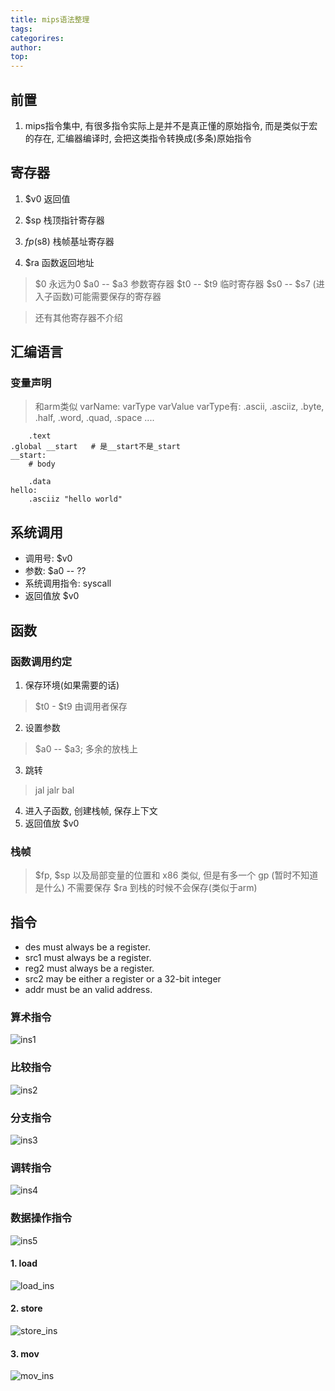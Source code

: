 ```yaml
---
title: mips语法整理
tags: 
categorires: 
author: 
top: 
---
```


## 前置
1. mips指令集中, 有很多指令实际上是并不是真正懂的原始指令, 而是类似于宏的存在, 汇编器编译时, 会把这类指令转换成(多条)原始指令

## 寄存器
1. $v0 返回值
2. $sp 栈顶指针寄存器
3. $fp ($s8) 栈帧基址寄存器

4. $ra 函数返回地址

> $0 永远为0
> $a0 -- $a3 参数寄存器
> $t0 -- $t9   临时寄存器
> $s0 -- $s7 (进入子函数)可能需要保存的寄存器

> 还有其他寄存器不介绍

## 汇编语言

### 变量声明
> 和arm类似
> varName: varType varValue
> varType有: .ascii, .asciiz, .byte, .half, .word, .quad, .space ....
```mipsasm
	.text
.global __start   # 是__start不是_start
__start:
	# body
	
	.data
hello:
	.asciiz "hello world"

```



## 系统调用
+ 调用号: $v0
+ 参数: $a0 -- ??
+ 系统调用指令: syscall
+ 返回值放 $v0


## 函数

### 函数调用约定
1. 保存环境(如果需要的话)
> $t0 - $t9 由调用者保存

2. 设置参数
> $a0 -- $a3; 多余的放栈上

3. 跳转
> jal jalr
> bal

4. 进入子函数, 创建栈帧, 保存上下文
5. 返回值放 $v0

### 栈帧
> $fp, $sp 以及局部变量的位置和 x86 类似, 但是有多一个 gp (暂时不知道是什么)
> 不需要保存 $ra 到栈的时候不会保存(类似于arm)

## 指令
+ des must always be a register.
+ src1 must always be a register.
+ reg2 must always be a register.
+ src2 may be either a register or a 32-bit integer
+ addr must be an valid address. 

### 算术指令
![ins1](https://www.github.com/Byzero512/blog_img/raw/master/1542283194746.png)

### 比较指令
![ins2](https://www.github.com/Byzero512/blog_img/raw/master/1542283230833.png)

### 分支指令
![ins3](https://www.github.com/Byzero512/blog_img/raw/master/1542283267925.png)

### 调转指令
![ins4](https://www.github.com/Byzero512/blog_img/raw/master/1542283294500.png)

### 数据操作指令
![ins5](https://www.github.com/Byzero512/blog_img/raw/master/1542283337136.png)

#### 1. load
![load_ins](https://www.github.com/Byzero512/blog_img/raw/master/1542283399424.png)

#### 2. store
![store_ins](https://www.github.com/Byzero512/blog_img/raw/master/1542283489296.png)

#### 3. mov
![mov_ins](https://www.github.com/Byzero512/blog_img/raw/master/1542283522273.png)